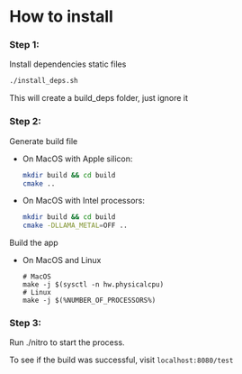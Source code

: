 # How to install

### Step 1:

Install dependencies static files

```zsh
./install_deps.sh
```

This will create a build_deps folder, just ignore it

### Step 2:

Generate build file
- On MacOS with Apple silicon:

    ```zsh
    mkdir build && cd build
    cmake ..
    ```

- On MacOS with Intel processors:
    ```zsh
    mkdir build && cd build
    cmake -DLLAMA_METAL=OFF .. 
    ```

Build the app
- On MacOS and Linux
    ```
    # MacOS
    make -j $(sysctl -n hw.physicalcpu)
    # Linux
    make -j $(%NUMBER_OF_PROCESSORS%)
    ```

### Step 3:

Run ./nitro to start the process.

To see if the build was successful, visit `localhost:8080/test`
